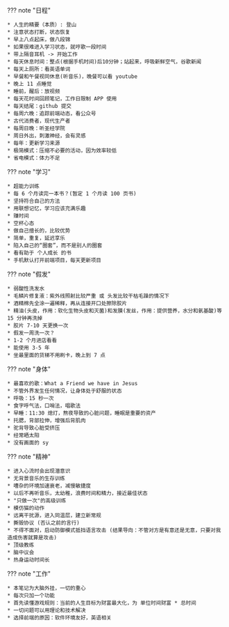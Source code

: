 
??? note "日程"

    * 人生的精要（本质）: 登山
    * 注意状态打断，状态恢复
    * 早上八点起床，做八段锦
    * 如果很难进入学习状态，就哼歌一段时间
    * 带上隔音耳机 -> 开始工作
    * 每天休息时间：整点(根据手机时间)后10分钟；站起来，呼吸新鲜空气，谷歌新闻
    * 每天上厕所：看英语单词
    * 早餐和午餐视同休息(听音乐)，晚餐可以看 youtube
    * 晚上 11 点睡觉
    * 睡前，醒后：放视频
    * 每天花时间回顾笔记，工作日限制 APP 使用
    * 每天结尾：github 提交
    * 每周六晚：追踪前端动态，看公众号
    * 古代消费者，现代生产者
    * 每周日晚：听圣经学院
    * 周日外出，刺激神经，会有灵感
    * 每年：更新学习来源
    * 极简模式：压缩不必要的活动，因为效率较低
    * 省电模式：体力不足

??? note "学习"

    * 超能力训练
    * 每 6 个月读完一本书？(暂定 1 个月读 100 页书)
    * 坚持符合自己的方法
    * 用联想记忆，学习应该充满乐趣
    * 赚时间
    * 空杯心态
    * 做自己擅长的，比较优势
    * 简单，重复，延迟享乐
    * 陷入自己的“圈套”，而不是别人的圈套
    * 看有助于 个人成长 的书
    * 手机默认打开前端项目，每天更新项目

??? note "假发"

    * 弱酸性洗发水
    * 毛鳞片修复液：紫外线照射比较严重 或 头发比较干枯毛躁的情况下
    * 酒精棉先全涂一遍稀释，再从连接开口处擦除胶片
    * 精油(头皮，作用：软化生物头皮和灭菌)和发膜(发丝，作用：提供营养，水分和氨基酸)等 15 分钟再洗掉
    * 胶片 7-10 天更换一次
    * 假发一周洗一次？
    * 1-2 个月进店看看
    * 能使用 3-5 年
    * 坐最里面的货梯不用刷卡，晚上到 7 点

??? note "身体"

    * 最喜欢的歌：What a Friend we have in Jesus
    * 不管外界发生任何情况，让身体处于舒服的状态
    * 呼吸：15 秒一次
    * 食字呼气法，口哨法，唱歌法
    * 早睡：11:30 熄灯，熬夜导致的心脏问题，睡眠是重要的资产
    * 托腮，背部拉伸，增强后背肌肉
    * 驼背导致心脏受挤压
    * 经常晒太阳
    * 没有画面的 sy

??? note "精神"

    * 进入心流时会出现潜意识
    * 无背景音乐的生存训练
    * 嘈杂的环境加速衰老，减慢敏捷度
    * 以后不再听音乐，太幼稚，浪费时间和精力，接近最佳状态
    * "只做一次"的高级训练
    * 模仿猫的动作
    * 远离干扰源，进入同温层，建立新常规
    * 撕毁协议 (否认之前的言行)
    * 不得不面对，启动防御模式抵挡语言攻击 (结果导向：不管对方是有意还是无意，只要对我造成伤害就算是攻击)
    * 顶级教练
    * 脑中议会
    * 热身运动时间长

??? note "工作"

    * 本笔记为大脑外挂，一切的重心
    * 每次只加一个功能
    * 首先读懂游戏规则：当前的人生目标为财富最大化，为 单位时间财富 * 总时间
    * 一切问题可以用理论和技术解决
    * 选择前端的原因：软件环境友好，英语相关


